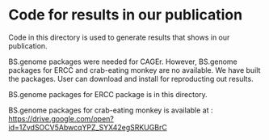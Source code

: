 # Code for results in our publication

Code in this directory is used to generate results that shows in our publication.

BS.genome packages were needed for CAGEr. However, BS.genome packages for ERCC and crab-eating monkey are no available. We have built the packages. User can download and install for reproducting out results.

BS.genome packages for ERCC package is in this directory.

BS.genome packages for crab-eating monkey is available at : https://drive.google.com/open?id=1ZvdSOCV5AbwcqYPZ_SYX42egSRKUGBrC


